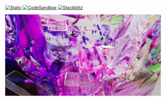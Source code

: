 [![Static](https://img.shields.io/badge/demo-%23646CFF.svg?logo=html5&logoColor=white)](https://pmndrs.github.io/examples/pinball-in-70-lines)
[![CodeSandbox](https://img.shields.io/badge/codesandbox-040404?logo=codesandbox&logoColor=DBDBDB)](https://codesandbox.io/s/github/pmndrs/examples/tree/main/demos/pinball-in-70-lines)
[![Stackblitz](https://img.shields.io/badge/stackblitz-fff?logo=Stackblitz&logoColor=1389FD)](https://stackblitz.com/github/pmndrs/examples/tree/main/demos/pinball-in-70-lines)

![](thumbnail.png)
